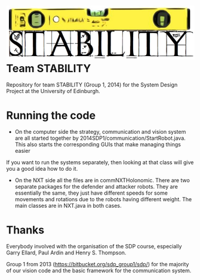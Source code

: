 ![STABILITY logo](final_logo.jpg)
Team STABILITY
==========
Repository for team STABILITY (Group 1, 2014) for the System Design Project at the University of Edinburgh.

Running the code
==========
* On the computer side the strategy, communication and vision system are all started together by 2014SDP1/communication/StartRobot.java. This also starts the corresponding GUIs that make managing things easier

If you want to run the systems separately, then looking at that class will give you a good idea how to do it.


* On the NXT side all the files are in commNXTHolonomic. There are two separate packages for the defender and attacker robots. They are essentially the same, they just have different speeds for some movements and rotations due to the robots having different weight. The main classes are in NXT.java in both cases.


Thanks
==========
Everybody involved with the organisation of the SDP course, especially Garry Ellard, Paul Ardin and Henry S. Thompson.

Group 1 from 2013 (https://bitbucket.org/sdp_group1/sdp/) for the majority of our vision code and the basic framework for the communication system.

